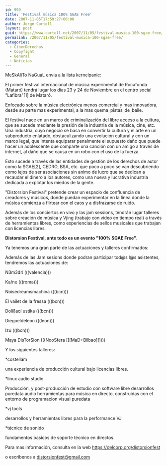 ```yaml
---
id: 999
title: 'Festival música 100% SGAE Free'
date: 2007-11-05T17:59:27+00:00
author: Jorge Cortell
layout: post
guid: https://www.cortell.net/2007/11/05/festival-musica-100-sgae-free/
permalink: /2007/11/05/festival-musica-100-sgae-free/
categories:
  - CiberDerechos
  - Copyfight
  - General
  - Noticias
---
```

MeSkAliTo NaGuaL envia a la lista kernelpanic:

El primer festival internacional de música experimental de Rocafonda (Mataró) tendrá lugar los dí­as 23 y 24 de Noviembre en el centro social "Lafibra"[1] de Mataró.

Enfocado sobre la música electrónica menos comercial y mas innovadora, desde su parte mas experimental, a la mas quema\_pistas\_de_baile.
  
El festival nace en un marco de criminalización del libre acceso a la cultura, que se sucede mediante la presión de la industria de la música, cine, etc. Una industria, cuyo negocio se basa en convertir la cultura y el arte en un subproducto enlatado, obstaculizando una evolución cultural y con un marco legal, que intenta equiparar penalmente el supuesto daño que puede hacer un adolescente que comparte una canción con un amigo a través de internet, al daño que se causa en un robo con el uso de la fuerza.
  
Esto sucede a través de las entidades de gestión de los derechos de autor como la SGAE[2], CEDRO, BSA, etc. que poco a poco se van descubriendo como lejos de ser asociaciones sin animo de lucro que se dedican a recaudar el dinero a los autores, como una nueva y lucrativa industria dedicada a explotar los miedos de la gente.
  
"Distorsion Festival" pretende crear un espacio de confluencia de creadores y músicos, donde puedan experimentar en la lí­nea donde la música comienza a flirtear con el caos y a disfrazarse de ruido.
  
Además de los conciertos en vivo y las jam sessions, tendrán lugar talleres sobre creación de música y Vjing (trabajo con video en tiempo real) a través de herramientas libres, como experiencias de sellos musicales que trabajan con licencias libres.
  
**Distorsion Festival, ante todo es un evento "100% SGAE Free"**.

Ya tenemos una gran parte de las actuaciones y talleres confirmados:
  
Además de las Jam sesions donde podran participar tod@s l@s asistentes, tendremos las actuaciones de:

N3m3d4 (((valencia)))
  
Ka/ne (((roma)))
  
Noisedreamsmachina (((bcn)))
  
El vailet de la fressa (((bcn)))
  
Dolí§ací ustika (((bcn)))
  
Diegoeldeleon (((leon)))
  
Izu (((bcn)))
  
Maya DisTorSion (((NooSfera [[[MaD+Bilbao]]])))

Y los siguientes talleres:

*costellam
  
una experiencia de producción cultural bajo licencias libres.

*linux audio studio
  
Producción, y post-producción de estudio con software libre desarrollos puredata audio herramientas para música en directo, construidas con el entorno de programacion visual puredata

*vj tools
  
desarrollos y herramientas libres para la performance VJ

*técnico de sonido
  
fundamentos basicos de soporte técnico en directos.

Para mas información, consulta en la web https://delcorp.org/distorsionfest
  
o escribenos a distorsionfest@gmail.com
